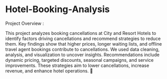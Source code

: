 # Hotel-Booking-Analysis

Project Overview :

This project analyzes booking cancellations at City and Resort Hotels to identify factors driving cancellations and recommend strategies to reduce them. Key findings show that higher prices, longer waiting lists, and offline travel agent bookings contribute to cancellations. We used data cleaning, analysis, and visualization to uncover insights. Recommendations include dynamic pricing, targeted discounts, seasonal campaigns, and service improvements. These strategies aim to lower cancellations, increase revenue, and enhance hotel operations. 🚀
